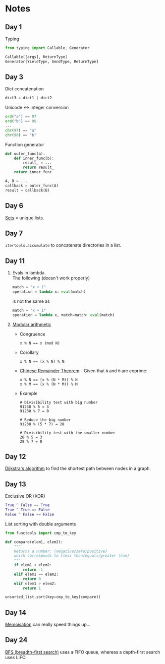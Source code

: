 # Notes

## Day 1
Typing
```python
from typing import Callable, Generator

Callable[[args], ReturnType]
Generator[YieldType, SendType, ReturnType]
```

## Day 3
Dict concatenation
```python
dict3 = dict1 | dict2
```

Unicode <-> integer conversion
```python
ord("a") == 97
ord("b") == 98
...
chr(97) == "a"
chr(98) == "b"
```

Function generator
```python
def outer_func(a):
    def inner_func(b):
        result_ = ...
        return result_
    return inner_func

A, B = ...
callback = outer_func(A)
result = callback(B)
```

## Day 6
[Sets](https://docs.python.org/3/tutorial/datastructures.html#sets) = unique lists.


## Day 7
`itertools.accumulate` to concatenate directories in a list.


## Day 11
1. Evals in lambda.  
    The following (doesn't work properly)
    ```python
    match = "x + 1"
    operation = lambda x: eval(match)
    ```
    is not the same as
    ```python
    match = "x + 1"
    operation = lambda x, match=match: eval(match)
    ```
2. [Modular arithmetic](https://en.wikipedia.org/wiki/Modular_arithmetic)  
    * Congruence
        ```
        x % N == x (mod N)
        ```
    
    * Corollary
        ```
        x % N == (x % N) % N
        ```
   * [Chinese Remainder Theorem](https://en.wikipedia.org/wiki/Chinese_remainder_theorem) -
      Given that `N` and `M` are coprime:  
      ```
      x % N == (x % (N * M)) % N
      x % M == (x % (N * M)) % M
      ```
   * Example  
       ```
       # Divisibility test with big number
       91238 % 5 = 3
       91238 % 7 = 0
       
       # Reduce the big number
       91238 % (5 * 7) = 28
       
       # Divisibility test with the smaller number
       28 % 5 = 3
       28 % 7 = 0
       ```
 

## Day 12
[Dijkstra's algorithm](https://en.wikipedia.org/wiki/Dijkstra%27s_algorithm#Pseudocode) to find the shortest path between nodes in a graph.

## Day 13
Exclusive OR (XOR)
```python
True ^ False == True
True ^ True == False
False ^ False == False
```

List sorting with double arguments
```python
from functools import cmp_to_key

def compare(elem1, elem2):
    """
    Returns a number: (negative/zero/positive)
    which corresponds to (less than/equals/greater than)
    """
    if elem1 < elem2:
        return -1
    elif elem1 == elem2:
        return 0
    elif elem1 > elem2:
        return 1

unsorted_list.sort(key=cmp_to_key(compare))
```

## Day 14
[Memoisation](https://en.wikipedia.org/wiki/Memoization) can really speed things up...

## Day 24
[BFS (breadth-first search)](https://en.wikipedia.org/wiki/Breadth-first_search) uses a FIFO queue,
whereas a depth-first search uses LIFO. 
